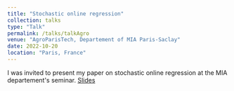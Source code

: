 ```yaml
---
title: "Stochastic online regression"
collection: talks
type: "Talk"
permalink: /talks/talkAgro
venue: "AgroParisTech, Departement of MIA Paris-Saclay"
date: 2022-10-20
location: "Paris, France"
---
```


I was invited to present my paper on stochastic online regression at the MIA departement's seminar. [Slides](https://redaouhamma.github.io/files/talkRegression.pdf)

